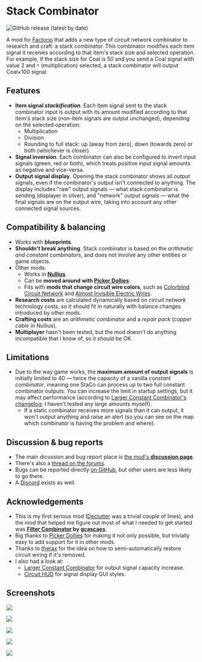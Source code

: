 # Stack Combinator

![GitHub release (latest by date)](https://img.shields.io/github/v/release/modo-lv/factorio-mod-stack-combinator?label=latest%20release)

A mod for [Factorio](http://factorio.com) that adds a new type of circuit network combinator to research and craft: a stack combinator. This combinator modifies each item signal it receives according to that item's stack size and selected operation. For example, if the stack size for Coal is 50 and you send a Coal signal with value 2 and `*` (multiplication) selected, a stack combinator will output Coal×100 signal.

## Features
* **Item signal *stackification***. Each item signal sent to the stack combinator input is output with its amount modified according to that item's stack size (non-item signals are output unchanged), depending on the selected operation:
  * Multiplication
  * Division
  * Rounding to full stack: up (away from zero), down (towards zero) or both (whichever is closer) 
* **Signal inversion**. Each combinator can also be configured to *invert* input signals (green, red or both), which treats positive input signal amounts as negative and vice-versa.
* **Output signal display**. Opening the stack combinator shows all output signals, even if the combinator's output isn't connected to anything. The display includes "raw" output signals — what stack combinator is sending (displayer in silver), and "network" output signals — what the final signals are on the output wire, taking into account any other connected signal sources.

## Compatibility & balancing

* Works with **blueprints**.
* **Shouldn't break anything**. Stack combinator is based on the *arithmetic and constant combinators*, and does not involve any other entities or game objects.
* Other mods:
    * Works in **[Nullius](https://mods.factorio.com/mod/nullius)**. 
    * Can be **moved around with [Picker Dollies](https://mods.factorio.com/mod/PickerDollies)**.
    * Fits with **mods that change circuit wire colors**, such as [Colorblind Circuit Network](https://mods.factorio.com/mod/ColorblindCircuitNetwork) and [Almost Invisible Electric Wires](https://mods.factorio.com/mod/AlmostInvisibleElectricWires).
* **Research costs** are calculated dynamically based on *circuit network* technology costs, so it should fit in naturally with balance changes introduced by other mods.
* **Crafting costs** are an *arithmetic combinator* and a *repair pack* (*copper cable* in Nullius).
* **Multiplayer** hasn't been tested, but the mod doesn't do anything incompatible that I know of, so it *should* be OK.

## Limitations
* Due to the way game works, the **maximum amount of output signals** is initially limited to 40 — twice the capacity of a vanilla *constant combinator*, meaning one StaCo can process up to two full constant combinator outputs. You can increase the limit in startup settings, but it may affect performance (according to [Larger Constant Combinator's changelog](https://mods.factorio.com/mod/Larger-Constant-Combinator/changelog); I haven't tested any large amounts myself).
    * If a static combinator receives more signals than it can output, it won't output anything and raise an alert (so you can see on the map which combinator is having the problem and where).

## Discussion & bug reports
* The main dicussion and bug report place is [the mod's **discussion page**](https://mods.factorio.com/mod/stack-combinator/discussion).
* There's also a [thread on the forums](https://forums.factorio.com/viewtopic.php?f=190&t=94655).
* Bugs can be reported directly [on GitHub](http://github.com/modo-lv/factorio-mod-stack-combinator/issues), but other users are less likely to go there.
* A [Discord](https://discord.gg/K3aHYvak9M) exists as well.

## Acknowledgements
* This is my first serious mod ([Declutter](http://mods.factorio.com/mod/declutter) was a trivial couple of lines), and the mod that helped me figure out most of what I needed to get started was **[Filter Combinator](https://mods.factorio.com/mod/Filter_Combinator) by [gcascaes](https://mods.factorio.com/user/gcascaes)**.
* Big thanks to [Picker Dollies](https://mods.factorio.com/mod/PickerDollies) for making it not only possible, but trivially easy to add support for it in other mods.
* Thanks to [therax](https://mods.factorio.com/user/therax) for the idea on how to semi-automatically restore circuit wiring if it's removed.
* I also had a look at:
    * [Larger Constant Combinator](https://mods.factorio.com/mod/Larger-Constant-Combinator) for output signal capacity increase.
    * [Circuit HUD](https://mods.factorio.com/mod/CircuitHUD) for signal display GUI styles.


## Screenshots
![](https://github.com/modo-lv/factorio-mod-stack-combinator/raw/master/screenshots/multi.jpg)

![](https://github.com/modo-lv/factorio-mod-stack-combinator/raw/master/screenshots/invert.jpg)

![](https://github.com/modo-lv/factorio-mod-stack-combinator/raw/master/screenshots/div.jpg)

![](https://github.com/modo-lv/factorio-mod-stack-combinator/raw/master/screenshots/round.jpg)

![](https://github.com/modo-lv/factorio-mod-stack-combinator/raw/master/screenshots/roundup.jpg)